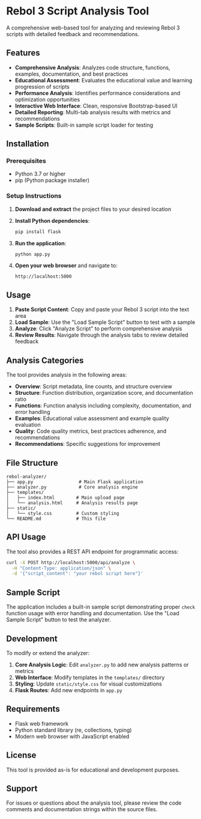# Rebol 3 Script Analysis Tool

A comprehensive web-based tool for analyzing and reviewing Rebol 3 scripts with detailed feedback and recommendations.

## Features

- **Comprehensive Analysis**: Analyzes code structure, functions, examples, documentation, and best practices
- **Educational Assessment**: Evaluates the educational value and learning progression of scripts
- **Performance Analysis**: Identifies performance considerations and optimization opportunities
- **Interactive Web Interface**: Clean, responsive Bootstrap-based UI
- **Detailed Reporting**: Multi-tab analysis results with metrics and recommendations
- **Sample Scripts**: Built-in sample script loader for testing

## Installation

### Prerequisites

- Python 3.7 or higher
- pip (Python package installer)

### Setup Instructions

1. **Download and extract** the project files to your desired location

2. **Install Python dependencies**:
   ```bash
   pip install flask
   ```

3. **Run the application**:
   ```bash
   python app.py
   ```

4. **Open your web browser** and navigate to:
   ```
   http://localhost:5000
   ```

## Usage

1. **Paste Script Content**: Copy and paste your Rebol 3 script into the text area
2. **Load Sample**: Use the "Load Sample Script" button to test with a sample
3. **Analyze**: Click "Analyze Script" to perform comprehensive analysis
4. **Review Results**: Navigate through the analysis tabs to review detailed feedback

## Analysis Categories

The tool provides analysis in the following areas:

- **Overview**: Script metadata, line counts, and structure overview
- **Structure**: Function distribution, organization score, and documentation ratio
- **Functions**: Function analysis including complexity, documentation, and error handling
- **Examples**: Educational value assessment and example quality evaluation
- **Quality**: Code quality metrics, best practices adherence, and recommendations
- **Recommendations**: Specific suggestions for improvement

## File Structure

```
rebol-analyzer/
├── app.py                 # Main Flask application
├── analyzer.py            # Core analysis engine
├── templates/
│   ├── index.html        # Main upload page
│   └── analysis.html     # Analysis results page
├── static/
│   └── style.css         # Custom styling
└── README.md             # This file
```

## API Usage

The tool also provides a REST API endpoint for programmatic access:

```bash
curl -X POST http://localhost:5000/api/analyze \
  -H "Content-Type: application/json" \
  -d '{"script_content": "your rebol script here"}'
```

## Sample Script

The application includes a built-in sample script demonstrating proper `check` function usage with error handling and documentation. Use the "Load Sample Script" button to test the analyzer.

## Development

To modify or extend the analyzer:

1. **Core Analysis Logic**: Edit `analyzer.py` to add new analysis patterns or metrics
2. **Web Interface**: Modify templates in the `templates/` directory
3. **Styling**: Update `static/style.css` for visual customizations
4. **Flask Routes**: Add new endpoints in `app.py`

## Requirements

- Flask web framework
- Python standard library (re, collections, typing)
- Modern web browser with JavaScript enabled

## License

This tool is provided as-is for educational and development purposes.

## Support

For issues or questions about the analysis tool, please review the code comments and documentation strings within the source files.